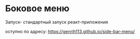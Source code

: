 # Боковое меню

Запуск- стандартный запуск реакт-приложения

оступно по адресу: https://genrih113.github.io/side-bar-menu/